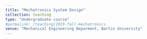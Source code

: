 ```yaml
---
title: "Mechatronics System Design"
collection: teaching
type: "Undergraduate course"
#permalink: /teaching/2019-fall-mechatronics
venue: "Mechanical Engineering Deparment, Bartın University"
---
```


